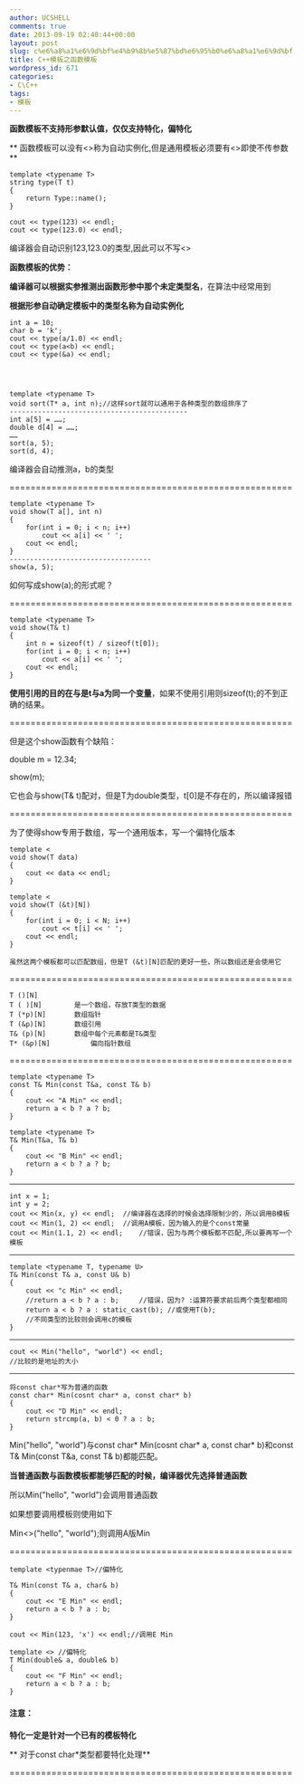 ```yaml
---
author: UCSHELL
comments: true
date: 2013-09-19 02:40:44+00:00
layout: post
slug: c%e6%a8%a1%e6%9d%bf%e4%b9%8b%e5%87%bd%e6%95%b0%e6%a8%a1%e6%9d%bf
title: C++模板之函数模板
wordpress_id: 671
categories:
- C\C++
tags:
- 模板
---
```


**函数模板不支持形参默认值，仅仅支持特化，偏特化**

** 函数模板可以没有<>称为自动实例化,但是通用模板必须要有<>即使不传参数**

    
    template <typename T>
    string type(T t)
    {
    	return Type::name();
    }
    
    cout << type(123) << endl;
    cout << type(123.0) << endl;


编译器会自动识别123,123.0的类型,因此可以不写<>

**函数模板的优势：**

**编译器可以根据实参推测出函数形参中那个未定类型名**，在算法中经常用到

**根据形参自动确定模板中的类型名称为自动实例化**


    
    int a = 10;
    char b = 'k';
    cout << type(a/1.0) << endl;
    cout << type(a<b) << endl;
    cout << type(&a) << endl;



    
    template <typename T>
    void sort(T* a, int n);//这样sort就可以通用于各种类型的数组排序了
    --------------------------------------------
    int a[5] = ……;
    double d[4] = ……;
    ……
    sort(a, 5);
    sort(d, 4);


编译器会自动推测a，b的类型

======================================================

    
    template <typename T>
    void show(T a[], int n)
    {
    	for(int i = 0; i < n; i++)
    		cout << a[i] << ' ';
    	cout << endl;
    }
    -----------------------------------
    show(a, 5);


如何写成show(a);的形式呢？

======================================================

    
    template <typename T>
    void show(T& t)
    {
    	int n = sizeof(t) / sizeof(t[0]);
    	for(int i = 0; i < n; i++)
    		cout << a[i] << ' ';
    	cout << endl;
    }


**使用引用的目的在与是t与a为同一个变量**，如果不使用引用则sizeof(t);的不到正确的结果。

======================================================

但是这个show函数有个缺陷：

double m = 12.34;

show(m);

它也会与show(T& t)配对，但是T为double类型，t[0]是不存在的，所以编译报错

======================================================

为了使得show专用于数组，写一个通用版本，写一个偏特化版本

    
    template <
    void show(T data)
    {
    	cout << data << endl;
    }
    
    template <
    void show(T (&t)[N])
    {
    	for(int i = 0; i < N; i++)
    		cout << t[i] << ' ';
    	cout << endl;
    }
    
    虽然这两个模板都可以匹配数组，但是T (&t)[N]匹配的更好一些，所以数组还是会使用它
    
======================================================
    
    T ()[N]
    T (	)[N]		是一个数组，存放T类型的数据
    T (*p)[N]		数组指针		
    T (&p)[N]		数组引用
    T& (p)[N]		数组中每个元素都是T&类型
    T* (&p)[N]	        偏向指针数组
======================================================

    
    template <typename T>
    const T& Min(const T&a, const T& b)
    {
    	cout << "A Min" << endl;
    	return a < b ? a ? b;
    }
    
    template <typename T>
    T& Min(T&a, T& b)
    {
    	cout << "B Min" << endl;
    	return a < b ? a ? b;
    }
    
-------------------------------------------------------------
    int x = 1;
    int y = 2;
    cout << Min(x, y) << endl;	//编译器在选择的时候会选择限制少的，所以调用B模板
    cout << Min(1, 2) << endl;	//调用A模板，因为输入的是个const常量
    cout << Min(1.1, 2) << endl;	//错误，因为与两个模板都不匹配,所以要再写一个模板

-------------------------------------------------------------
    template <typename T, typename U>
    T& Min(const T& a, const U& b)
    {
    	cout << "c Min" << endl;
    	//return a < b ? a : b;		//错误，因为? :运算符要求前后两个类型都相同
    	return a < b ? a : static_cast(b); //或使用T(b);
    	//不同类型的比较则会调用c的模板
    }

-------------------------------------------------------------
    cout << Min("hello", "world") << endl;
    //比较的是地址的大小

-------------------------------------------------------------
    将const char*写为普通的函数
    const char* Min(cosnt char* a, const char* b)
    {
    	cout << "D Min" << endl;
    	return strcmp(a, b) < 0 ? a : b;
    }


Min("hello", "world")与const char* Min(cosnt char* a, const char* b)和const T& Min(const T&a, const T& b)都能匹配。

**当普通函数与函数模板都能够匹配的时候，编译器优先选择普通函数**

所以Min("hello", "world")会调用普通函数

如果想要调用模板则使用如下

Min<>("hello", "world");则调用A版Min

======================================================

    
    template <typenmae T>//偏特化
    
    T& Min(const T& a, char& b)
    {
    	cout << "E Min" << endl;
    	return a < b ? a : b;
    }
    
    cout << Min(123, 'x') << endl;//调用E Min
    
    template <> //偏特化
    T Min(double& a, double& b)
    {
    	cout << "F Min" << endl;
    	return a < b ? a : b;
    }


#### 注意：

**特化一定是针对一个已有的模板特化**

** 对于const char*类型都要特化处理**

======================================================



